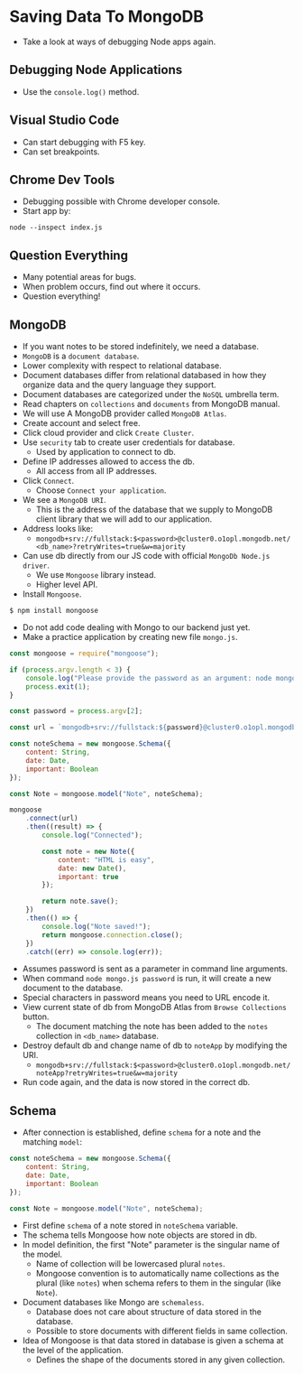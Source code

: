 # Saving Data To MongoDB
- Take a look at ways of debugging Node apps again.


## Debugging Node Applications
- Use the `console.log()` method.


## Visual Studio Code
- Can start debugging with F5 key.
- Can set breakpoints.


## Chrome Dev Tools
- Debugging possible with Chrome developer console.
- Start app by:
```
node --inspect index.js
```


## Question Everything
- Many potential areas for bugs.
- When problem occurs, find out where it occurs.
- Question everything!


## MongoDB
- If you want notes to be stored indefinitely, we need a database.
- `MongoDB` is a `document database`.
- Lower complexity with respect to relational database.
- Document databases differ from relational databased in how they organize data and the query language they support.
- Document databases are categorized under the `NoSQL` umbrella term.
- Read chapters on `collections` and `documents` from MongoDB manual.
- We will use A MongoDB provider called `MongoDB Atlas`.
- Create account and select free.
- Click cloud provider and click `Create Cluster`.
- Use `security` tab to create user credentials for database.
    - Used by application to connect to db.
- Define IP addresses allowed to access the db.
    - All access from all IP addresses.
- Click `Connect`.
    - Choose `Connect your application`.
- We see a `MongoDB URI`.
    - This is the address of the database that we supply to MongoDB client library that we will add to our application.
- Address looks like:
    - `mongodb+srv://fullstack:$<password>@cluster0.o1opl.mongodb.net/<db_name>?retryWrites=true&w=majority`
- Can use db directly from our JS code with official `MongoDb Node.js driver`.
    - We use `Mongoose` library instead.
    - Higher level API.
- Install `Mongoose`.
```
$ npm install mongoose
```
- Do not add code dealing with Mongo to our backend just yet.
- Make a practice application by creating new file `mongo.js`.
```javascript
const mongoose = require("mongoose");

if (process.argv.length < 3) {
    console.log("Please provide the password as an argument: node mongo.js <password>");
    process.exit(1);
}

const password = process.argv[2];

const url = `mongodb+srv://fullstack:${password}@cluster0.o1opl.mongodb.net/<db_name>?retryWrites=true&w=majority`;

const noteSchema = new mongoose.Schema({
    content: String,
    date: Date,
    important: Boolean
});

const Note = mongoose.model("Note", noteSchema);

mongoose
    .connect(url)
    .then((result) => {
        console.log("Connected");

        const note = new Note({
            content: "HTML is easy",
            date: new Date(),
            important: true
        });

        return note.save();
    })
    .then(() => {
        console.log("Note saved!");
        return mongoose.connection.close();
    })
    .catch((err) => console.log(err));
```
- Assumes password is sent as a parameter in command line arguments.
- When command `node mongo.js password` is run, it will create a new document to the database.
- Special characters in password means you need to URL encode it.
- View current state of db from MongoDB Atlas from `Browse Collections` button.
    - The document matching the note has been added to the `notes` collection in `<db_name>` database.
- Destroy default db and change name of db to `noteApp` by modifying the URI.
    - `mongodb+srv://fullstack:$<password>@cluster0.o1opl.mongodb.net/noteApp?retryWrites=true&w=majority`
- Run code again, and the data is now stored in the correct db.


## Schema
- After connection is established, define `schema` for a note and the matching `model`:
```javascript
const noteSchema = new mongoose.Schema({
    content: String,
    date: Date,
    important: Boolean
});

const Note = mongoose.model("Note", noteSchema);
```
- First define `schema` of a note stored in `noteSchema` variable.
- The schema tells Mongoose how note objects are stored in db.
- In model definition, the first "Note" parameter is the singular name of the model.
    - Name of collection will be lowercased plural `notes`.
    - Mongoose convention is to automatically name collections as the plural (like `notes`) when schema refers to them in the singular (like `Note`).
- Document databases like Mongo are `schemaless`.
    - Database does not care about structure of data stored in the database.
    - Possible to store documents with different fields in same collection.
- Idea of Mongoose is that data stored in database is given a schema at the level of the application.
    - Defines the shape of the documents stored in any given collection.


